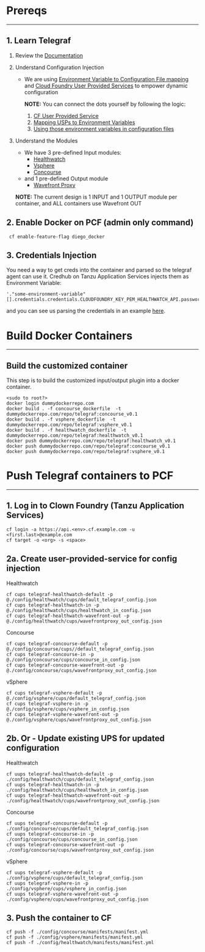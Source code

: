 # Prereqs
* * *

## 1. Learn Telegraf 
1. Review the [Documentation](https://docs.influxdata.com/telegraf/v1.18/introduction/getting-started/)
1. Understand Configuration Injection
    * We are using [Environment Variable to Configuration File mapping](https://docs.influxdata.com/telegraf/v1.15/administration/configuration/#example-telegraf-environment-variables) and [Cloud Foundry User Provided Services](https://docs.pivotal.io/tiledev/2-10/user-provided.html) to empower dynamic configuration

        **NOTE:** You can connect the dots yourself by following the logic:

        1. [CF User Provided Service](./config/healthwatch/cups/default_telegraf_config.json)
        1. [Mapping USPs to Environment Variables](./bin/telegraf.sh)
        1. [Using those environment variables in configuration files](./templates/default_telegraf.conf)

1. Understand the Modules
    * We have 3 pre-defined Input modules:
        * [Healthwatch](./HEALTHWATCHREADME.md)
        * [Vsphere](./VSPHEREREADME.md)
        * [Concourse](./CONCOURSEREADME.md)
    * and 1 pre-defined Output module
        * [Wavefront Proxy](https://github.com/influxdata/telegraf/tree/master/plugins/outputs/wavefront)

    **NOTE:** The current design is 1 INPUT and 1 OUTPUT module per container, and ALL containers use Wavefront OUT

## 2. Enable Docker on PCF (admin only command)
```
 cf enable-feature-flag diego_docker
```

## 3. Credentials Injection
You need a way to get creds into the container and parsed so the telegraf agent can use it.  Credhub on Tanzu Application Services injects them as Environment Variable:
```
'."some-environment-variable"[].credentials.credentials.CLOUDFOUNDRY_KEY_PEM_HEALTHWATCH_API.password'
```
and you can see us parsing the credentials in an example [here](./bin/telegraf_healthwatch.sh#L10).


# Build Docker Containers
* * *

## Build the customized container
This step is to build the customized input/output plugin into a docker container.
```
<sudo to root?>
docker login dummydockerrepo.com
docker build . -f concourse_dockerfile  -t dummydockerrepo.com/repo/telegraf:concourse_v0.1
docker build . -f vsphere_dockerfile  -t dummydockerrepo.com/repo/telegraf:vsphere_v0.1
docker build . -f healthwatch_dockerfile  -t dummydockerrepo.com/repo/telegraf:healthwatch_v0.1
docker push dummydockerrepo.com/repo/telegraf:healthwatch_v0.1
docker push dummydockerrepo.com/repo/telegraf:concourse_v0.1
docker push dummydockerrepo.com/repo/telegraf:vsphere_v0.1
```

# Push Telegraf containers to PCF
* * *

## 1. Log in to Clown Foundry (Tanzu Application Services)
```
cf login -a https://api.<env>.cf.example.com -u <first.last>@example.com
cf target -o <org> -s <space>
```

## 2a. Create user-provided-service for config injection
Healthwatch
```
cf cups telegraf-healthwatch-default -p @./config/healthwatch/cups/default_telegraf_config.json
cf cups telegraf-healthwatch-in -p @./config/healthwatch/cups/healthwatch_in_config.json
cf cups telegraf-healthwatch-wavefront-out -p @./config/healthwatch/cups/wavefrontproxy_out_config.json
```
Concourse
```
cf cups telegraf-concourse-default -p @./config/concourse/cups//default_telegraf_config.json
cf cups telegraf-concourse-in -p @./config/concourse/cups/concourse_in_config.json
cf cups telegraf-concourse-wavefront-out -p @./config/concourse/cups/wavefrontproxy_out_config.json
```
vSphere
```
cf cups telegraf-vsphere-default -p @./config/vsphere/cups/default_telegraf_config.json
cf cups telegraf-vsphere-in -p @./config/vsphere/cups/vsphere_in_config.json
cf cups telegraf-vsphere-wavefront-out -p @./config/vsphere/cups/wavefrontproxy_out_config.json
```

## 2b. Or - Update existing UPS for updated configuration
Healthwatch
```
cf uups telegraf-healthwatch-default -p ./config/healthwatch/cups/default_telegraf_config.json
cf uups telegraf-healthwatch-in -p ./config/healthwatch/cups/healthwatch_in_config.json
cf uups telegraf-healthwatch-wavefront-out -p ./config/healthwatch/cups/wavefrontproxy_out_config.json
```
Concourse
```
cf uups telegraf-concourse-default -p ./config/concourse/cups/default_telegraf_config.json
cf uups telegraf-concourse-in -p ./config/concourse/cups/concourse_in_config.json
cf uups telegraf-concourse-wavefront-out -p ./config/concourse/cups/wavefrontproxy_out_config.json
```
vSphere
```
cf uups telegraf-vsphere-default -p ./config/vsphere/cups/default_telegraf_config.json
cf uups telegraf-vsphere-in -p ./config/vsphere/cups/vsphere_in_config.json
cf uups telegraf-vsphere-wavefront-out -p ./config/vsphere/cups/wavefrontproxy_out_config.json

```
## 3. Push the container to CF
```
cf push -f ./config/concourse/manifests/manifest.yml
cf push -f ./config/vsphere/manifests/manifest.yml
cf push -f ./config/healthwatch/manifests/manifest.yml
```
